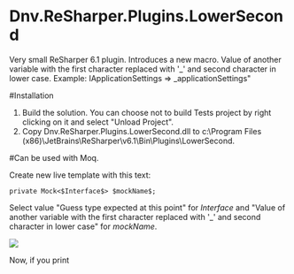 Dnv.ReSharper.Plugins.LowerSecond
=================================

Very small ReSharper 6.1 plugin. Introduces a new macro. 
Value of another variable with the first character replaced with '_' and second character in lower case. 
Example: IApplicationSettings => _applicationSettings"

#Installation

1. Build the solution. You can choose not to build Tests project by right clicking on it and select "Unload Project".
2. Copy Dnv.ReSharper.Plugins.LowerSecond.dll to c:\Program Files (x86)\JetBrains\ReSharper\v6.1\Bin\Plugins\LowerSecond.

#Can be used with Moq.

Create new live template with this text:

    private Mock<$Interface$> $mockName$;
    
Select value "Guess type expected at this point" for $Interface$ and "Value of another variable with the first character replaced with '_' and second character in lower case" for $mockName$.

![](https://dl.dropboxusercontent.com/u/4554470/retempl.png)

Now, if you print


